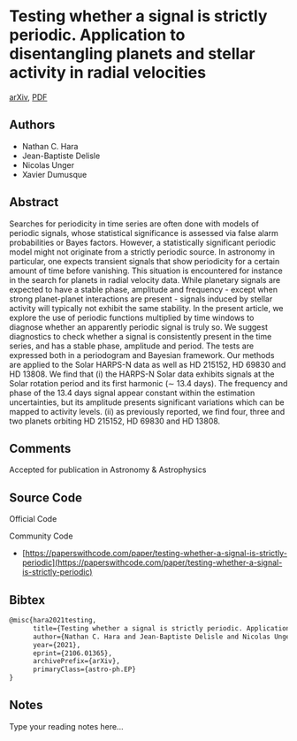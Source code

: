 
# Testing whether a signal is strictly periodic. Application to disentangling planets and stellar activity in radial velocities

[arXiv](https://arxiv.org/abs/2106.01365), [PDF](https://arxiv.org/pdf/2106.01365.pdf)

## Authors

- Nathan C. Hara
- Jean-Baptiste Delisle
- Nicolas Unger
- Xavier Dumusque

## Abstract

Searches for periodicity in time series are often done with models of periodic signals, whose statistical significance is assessed via false alarm probabilities or Bayes factors. However, a statistically significant periodic model might not originate from a strictly periodic source. In astronomy in particular, one expects transient signals that show periodicity for a certain amount of time before vanishing. This situation is encountered for instance in the search for planets in radial velocity data. While planetary signals are expected to have a stable phase, amplitude and frequency - except when strong planet-planet interactions are present - signals induced by stellar activity will typically not exhibit the same stability. In the present article, we explore the use of periodic functions multiplied by time windows to diagnose whether an apparently periodic signal is truly so. We suggest diagnostics to check whether a signal is consistently present in the time series, and has a stable phase, amplitude and period. The tests are expressed both in a periodogram and Bayesian framework. Our methods are applied to the Solar HARPS-N data as well as HD 215152, HD 69830 and HD 13808. We find that (i) the HARPS-N Solar data exhibits signals at the Solar rotation period and its first harmonic ($\sim$ 13.4 days). The frequency and phase of the 13.4 days signal appear constant within the estimation uncertainties, but its amplitude presents significant variations which can be mapped to activity levels. (ii) as previously reported, we find four, three and two planets orbiting HD 215152, HD 69830 and HD 13808.

## Comments

Accepted for publication in Astronomy & Astrophysics

## Source Code

Official Code



Community Code

- [https://paperswithcode.com/paper/testing-whether-a-signal-is-strictly-periodic](https://paperswithcode.com/paper/testing-whether-a-signal-is-strictly-periodic)

## Bibtex

```tex
@misc{hara2021testing,
      title={Testing whether a signal is strictly periodic. Application to disentangling planets and stellar activity in radial velocities}, 
      author={Nathan C. Hara and Jean-Baptiste Delisle and Nicolas Unger and Xavier Dumusque},
      year={2021},
      eprint={2106.01365},
      archivePrefix={arXiv},
      primaryClass={astro-ph.EP}
}
```

## Notes

Type your reading notes here...

